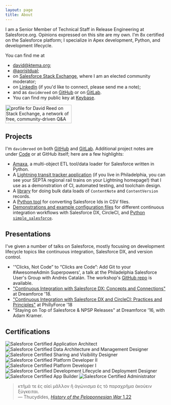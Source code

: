 ```yaml
---
layout: page
title: About
---
```


I am a Senior Member of Technical Staff in Release Engineering at Salesforce.org. Opinions expressed on this site are my own. I'm 8x certified on the Salesforce platform; I specialize in Apex development, Python, and development lifecycle.

You can find me at 

 - [david@ktema.org](mailto:david@ktema.org);
 - [@aoristdual](https://twitter.com/aoristdual);
 - on [Salesforce Stack Exchange](https://salesforce.stackexchange.com/users/46017/david-reed), where I am an elected community moderator;
 - on [LinkedIn](https://www.linkedin.com/in/david-reed-16175b31) (if you'd like to connect, please send me a note);
 - and as `davidmreed` on [GitHub](https://github.com/davidmreed) or on [GitLab](https://gitlab.com/davidmreed). 
 - You can find my public key at [Keybase](https://keybase.io/davidreed).

<a href="https://stackexchange.com/users/1185774"><img src="https://stackexchange.com/users/flair/1185774.png" width="208" height="58" alt="profile for David Reed on Stack Exchange, a network of free, community-driven Q&amp;A sites" title="profile for David Reed on Stack Exchange, a network of free, community-driven Q&amp;A sites"></a>

## Projects

 I'm `davidmreed` on both [GitHub](https://github.com/davidmreed) and [GitLab](https://gitlab.com/davidmreed). Additional project notes are under [Code]({{site.baseurl}}/code) or at GitHub itself; here are a few highlights:
  - [Amaxa](https://gitlab.com/davidmreed/amaxa), a multi-object ETL tool/data loader for Salesforce written in Python.
  - A [Lightning transit tracker application](https://github.com/davidmreed/septaTrains) (if you live in Philadelphia, you can see your SEPTA regional rail trains on your Lightning homepage!) that I use as a demonstration of CI, automated testing, and toolchain design.
  - A [library](https://github.com/davidmreed/DMRNoteAttachmentImporter) for doing bulk data loads of `ContentNote` and `ContentVersion` records.
  - A [Python tool](https://github.com/davidmreed/fix15) for converting Salesforce Ids in CSV files.
  - [Demonstrations and example configuration files](https://github.com/davidmreed/circleci-sfdx-examples) for different continuous integration workflows with Salesforce DX, CircleCI, and [Python `simple_salesforce`](https://github.com/davidmreed/sfdx-simplesalesforce).

## Presentations

I've given a number of talks on Salesforce, mostly focusing on development lifecycle topics like continuous integration, Salesforce DX, and version control.

 - '“Clicks, Not Code” to “Clicks are Code”: Add Git to your #AwesomeAdmin Superpowers', a talk at the Philadelphia Salesforce User's Group with Andrés Catalán. The workshop's [GitHub repo](https://github.com/davidmreed/clicks-are-code) is available.
 - ["Continuous Integration with Salesforce DX: Concepts and Connections"](https://www.youtube.com/watch?v=8obwIwvzmMw) at Dreamforce '18.
 - ["Continuous Integration with Salesforce DX and CircleCI: Practices and Principles"](https://www.youtube.com/watch?v=VLl1uUPF97g) at PhillyForce '18
 - "Staying on Top of Salesforce & NPSP Releases" at Dreamforce '16, with Adam Kramer.

## Certifications

<div>
<img style="display: inline;" src="{{ site.baseurl }}/public/Application_Architect.png" alt="Salesforce Certified Application Architect" /> 
<img style="display: inline;" src="{{ site.baseurl }}/public/Data_Architecture.png" alt="Salesforce Certified Data Architecture and Management Designer" /> 
<img style="display: inline;" src="{{ site.baseurl }}/public/Salesforce_Sharing_Visibility_Designer.png" alt="Salesforce Certified Sharing and Visibility Designer" />
<br />
<img style="display: inline;" src="{{ site.baseurl }}/public/SFU_CRT_BDG_Pltfrm_Dev_II_RGB.png" alt="Salesforce Certified Platform Developer II" /> 
<img style="display: inline;" src="{{ site.baseurl }}/public/SFU_CRT_BDG_Pltfrm_Dev_I_RGB.png" alt="Salesforce Certified Platform Developer I" />
<img style="display: inline;" src="{{ site.baseurl }}/public/SFU_CRT_BDG_Dev_Lfcycl_Dplymnt_Dsgnr_RGB.png" alt="Salesforce Certified Development Lifecycle and Deployment Designer" />
<br />
<img style="display: inline;" src="{{ site.baseurl }}/public/SFU_CRT_BDG_Pltfrm_App_Blder_RGB.png" alt="Salesforce Certified App Builder" />
<img style="display: inline;" src="{{ site.baseurl }}/public/SFU_CRT_BDG_Admin_RGB.png" alt="Salesforce Certified Administrator" />
</div>


> <span class="greek">κτῆμά τε ἐς αἰεὶ μᾶλλον ἢ ἀγώνισμα ἐς τὸ παραχρῆμα ἀκούειν ξύγκειται.</span><br />
  &mdash; Thucydides, [<cite>History of the Peloponnesian War</cite> 1.22](http://www.perseus.tufts.edu/hopper/text?doc=Thuc.+1.22&fromdoc=Perseus%3Atext%3A1999.01.0247)
